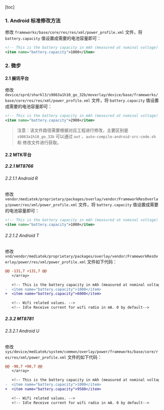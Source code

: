 [toc]

### 1. Android 标准修改方法

修改 `frameworks/base/core/res/res/xml/power_profile.xml` 文件，将 `battery.capacity` 值设置成需要的电池容量即可：

```xml
<!-- This is the battery capacity in mAh (measured at nominal voltage) -->
<item name="battery.capacity">1000</item>
```

### 2. 微步

#### 2.1  展讯平台

修改 `device/sprd/sharkl3/s9863a1h10_go_32b/moverlay/device/base/frameworks/base/core/res/res/xml/power_profile.xml` 文件，将 `battery.capacity` 值设置成需要的电池容量即可：

```xml
<!-- This is the battery capacity in mAh (measured at nominal voltage) -->
<item name="battery.capacity">2900</item>
```

> 注意：该文件路径需要根据对应工程进行修改，主要区别是 `s9863a1h10_go_32b` 可以通过 `out` 、`auto-compile-android-src-code.sh` 和 修改文件进行获取。

#### 2.2 MTK平台

##### 2.2.1 MT8766

###### 2.2.1.1 Android R

修改 `vendor/mediatek/proprietary/packages/overlay/vendor/FrameworkResOverlay/power/res/xml/power_profile.xml` 文件，将 `battery.capacity` 值设置成需要的电池容量即可：

```xml
<!-- This is the battery capacity in mAh (measured at nominal voltage) -->
<item name="battery.capacity">1000</item>
```

###### 2.2.1.2 Android T

修改 `vnd/vendor/mediatek/proprietary/packages/overlay/vendor/FrameworkResOverlay/power/res/xml/power_profile.xml` 文件如下代码：

```diff
@@ -131,7 +131,7 @@
   </array>
 
   <!-- This is the battery capacity in mAh (measured at nominal voltage) -->
-  <item name="battery.capacity">1000</item>
+  <item name="battery.capacity">6000</item>
 
   <!-- Wifi related values. -->
   <!-- Idle Receive current for wifi radio in mA. 0 by default-->
```

##### 2.3.2 MT8781

###### 2.3.2.1 Android U

修改 `sys/device/mediatek/system/common/overlay/power/frameworks/base/core/res/res/xml/power_profile.xml` 文件的如下代码：

```diff
@@ -98,7 +98,7 @@
   </array>
 
   <!-- This is the battery capacity in mAh (measured at nominal voltage) -->
-  <item name="battery.capacity">1000</item>
+  <item name="battery.capacity">9580</item>
 
   <!-- Wifi related values. -->
   <!-- Idle Receive current for wifi radio in mA. 0 by default-->
```



